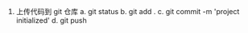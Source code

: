 1. 上传代码到 git 仓库
  a. git status
  b. git add .
  c. git commit -m 'project initialized'
  d. git push